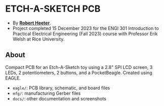 # **ETCH-A-SKETCH PCB**
- By **[Robert Heeter](https://github.com/robertheeter)**.
- Project completed 15 December 2023 for the ENGI 301 Introduction to Practical Electrical Engineering (Fall 2023) course with Professor Erik Welsh at Rice University.

## **About**
Compact PCB for an Etch-A-Sketch toy using a 2.8" SPI LCD screen, 3 LEDs, 2 potentiometers, 2 buttons, and a PocketBeagle. Created using EAGLE.
- `eagle/`: PCB library, schematic, and board files
- `mfg/`: manufacturing Gerber files
- `docs/`: other documentation and screenshots